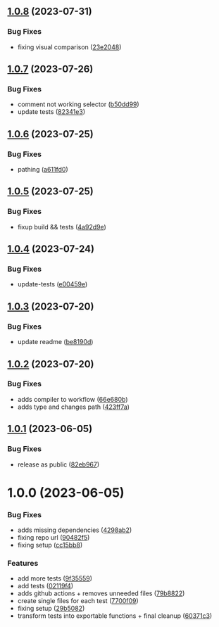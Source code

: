 ## [1.0.8](https://github.com/terrestris/shogun-e2e-tests/compare/v1.0.7...v1.0.8) (2023-07-31)


### Bug Fixes

* fixing visual comparison ([23e2048](https://github.com/terrestris/shogun-e2e-tests/commit/23e204867740bb45ee33dca4dab8c7c9cbd02710))

## [1.0.7](https://github.com/terrestris/shogun-e2e-tests/compare/v1.0.6...v1.0.7) (2023-07-26)


### Bug Fixes

* comment not working selector ([b50dd99](https://github.com/terrestris/shogun-e2e-tests/commit/b50dd996e39410083b0583684238b834412b4d43))
* update tests ([82341e3](https://github.com/terrestris/shogun-e2e-tests/commit/82341e3cfdb714d78fe50dfca16125d1cb18a3d0))

## [1.0.6](https://github.com/terrestris/shogun-e2e-tests/compare/v1.0.5...v1.0.6) (2023-07-25)


### Bug Fixes

* pathing ([a611fd0](https://github.com/terrestris/shogun-e2e-tests/commit/a611fd0e1bdd0dae80d4bdf5dc9a6682222bc53d))

## [1.0.5](https://github.com/terrestris/shogun-e2e-tests/compare/v1.0.4...v1.0.5) (2023-07-25)


### Bug Fixes

* fixup build && tests ([4a92d9e](https://github.com/terrestris/shogun-e2e-tests/commit/4a92d9e9f03eaa9a84186e7ecc88cdf727182d4c))

## [1.0.4](https://github.com/terrestris/shogun-e2e-tests/compare/v1.0.3...v1.0.4) (2023-07-24)


### Bug Fixes

* update-tests ([e00459e](https://github.com/terrestris/shogun-e2e-tests/commit/e00459e3071b9dd9ad5de7dc4da50970f0fce4c5))

## [1.0.3](https://github.com/terrestris/shogun-e2e-tests/compare/v1.0.2...v1.0.3) (2023-07-20)


### Bug Fixes

* update readme ([be8190d](https://github.com/terrestris/shogun-e2e-tests/commit/be8190d86d8d2d9c6db2ca64c8c5de8c3f929e4f))

## [1.0.2](https://github.com/terrestris/shogun-e2e-tests/compare/v1.0.1...v1.0.2) (2023-07-20)


### Bug Fixes

* adds compiler to workflow ([66e680b](https://github.com/terrestris/shogun-e2e-tests/commit/66e680baba6fc0923901168f22d55b6a0b68c20f))
* adds type and changes path ([423ff7a](https://github.com/terrestris/shogun-e2e-tests/commit/423ff7a6eb034661927f769475c92a6d76e86ce2))

## [1.0.1](https://github.com/terrestris/shogun-e2e-tests/compare/v1.0.0...v1.0.1) (2023-06-05)


### Bug Fixes

* release as public ([82eb967](https://github.com/terrestris/shogun-e2e-tests/commit/82eb9675265c9203f73aa89f1f44917f38c96ece))

# 1.0.0 (2023-06-05)


### Bug Fixes

* adds missing dependencies ([4298ab2](https://github.com/terrestris/shogun-e2e-tests/commit/4298ab25845007183e835249d6857be7a5b23bd1))
* fixing repo url ([90482f5](https://github.com/terrestris/shogun-e2e-tests/commit/90482f5f0732850c25a7f3dd1922b161ceeaeef3))
* fixing setup ([cc15bb8](https://github.com/terrestris/shogun-e2e-tests/commit/cc15bb8faadf9e2d77fde607593cab097bbd560e))


### Features

* add more tests ([9f35559](https://github.com/terrestris/shogun-e2e-tests/commit/9f35559e60f56c51dc23ef81d57207b19ae9deba))
* add tests ([02119f4](https://github.com/terrestris/shogun-e2e-tests/commit/02119f4791d4535441f1c2b269173ae0666a5cde))
* adds github actions + removes unneeded files ([79b8822](https://github.com/terrestris/shogun-e2e-tests/commit/79b8822d39de739f74e50efeda64ac7a4652076c))
* create single files for each test ([7700f09](https://github.com/terrestris/shogun-e2e-tests/commit/7700f09cf358e2014cf67ff2c3208acf31ad2e3d))
* fixing setup ([29b5082](https://github.com/terrestris/shogun-e2e-tests/commit/29b5082166f47fb7861f143e76ec0759ac1e826e))
* transform tests into exportable functions + final cleanup ([60371c3](https://github.com/terrestris/shogun-e2e-tests/commit/60371c344943565f0bfee8aa35c8977c360b68d9))
